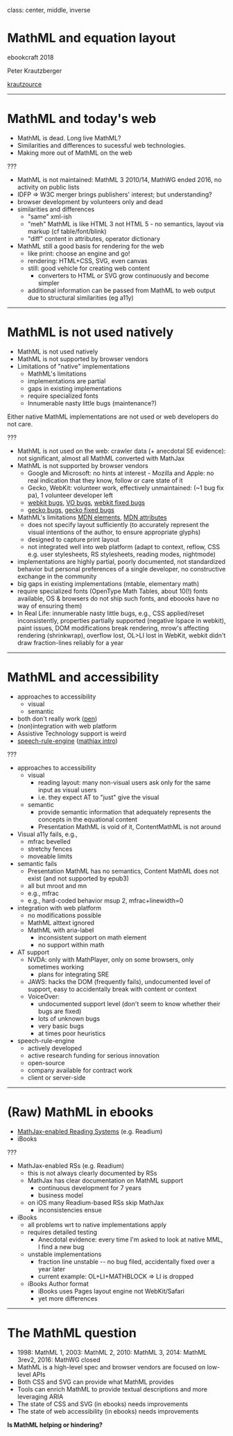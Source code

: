 class: center, middle, inverse

# MathML and equation layout

ebookcraft 2018

Peter Krautzberger

[krautzource](https://www.krautzource.com)

---

# MathML and today's web

* MathML is dead. Long live MathML?
* Similarities and differences to sucessful web technologies.
* Making more out of MathML on the web

???
* MathML is not maintained: MathML 3 2010/14, MathWG ended 2016, no activity on public lists
* IDFP => W3C merger brings publishers' interest; but understanding?
* browser development by volunteers only and dead
* similarities and differences
  * "same" xml-ish
  * "meh" MathML is like HTML 3 not HTML 5 - no semantics, layout via markup (cf table/font/blink)
  * "diff" content in attributes, operator dictionary
* MathML still a good basis for rendering for the web
  * like print: choose an engine and go!
  * rendering: HTML+CSS, SVG, even canvas
  * still: good vehicle for creating web content
    * converters to HTML or SVG grow continuously and become simpler
  * additional information can be passed from MathML to web output due to structural similarities (eg a11y)

---

# MathML is not used natively

* MathML is not used natively
* MathML is not supported by browser vendors
* Limitations of "native" implementations
  * MathML's limitations
  * implementations are partial
  * gaps in existing implementations
  * require specialized fonts
  * Innumerable nasty little bugs (maintenance?)

Either native MathML implementations are not used or web developers do not care.


???
* MathML is not used on the web: crawler data (+ anecdotal SE evidence): not significant, almost all MathML converted with MathJax
* MathML is not supported by browser vendors
  * Google and Microsoft: no hints at interest - Mozilla and Apple: no real indication that they know, follow or care state of it
  * Gecko, WebKit: volunteer work, effectively unmaintained:  (~1 bug fix pa), 1 volunteer developer left
  * [webkit bugs](https://bugs.webkit.org/buglist.cgi?component=MathML&product=WebKit&resolution=---), [VO bugs](https://bugs.webkit.org/buglist.cgi?quicksearch=voiceover%20mathml), [webkit fixed bugs](https://bugs.webkit.org/buglist.cgi?component=MathML&order=changeddate%20DESC%2Cresolution%2Ccomponent%2Cbug_status%2Cpriority%2Cassigned_to%2Cbug_id&product=WebKit&query_format=advanced&resolution=FIXED)
  * [gecko bugs](https://bugzilla.mozilla.org/buglist.cgi?quicksearch=mathml), [gecko fixed bugs](https://bugzilla.mozilla.org/buglist.cgi?short_desc=mathml&resolution=FIXED&query_format=advanced&short_desc_type=allwordssubstr&component=MathML)
* MathML's limitations [MDN elements](https://developer.mozilla.org/en-US/docs/Web/MathML/Element), [MDN attributes](https://developer.mozilla.org/en-US/docs/Web/MathML/Attribute)
  * does not specify layout sufficiently (to accurately represent the visual intentions of the author, to ensure appropriate glyphs)
  * designed to capture print layout
  * not integrated well into web platform (adapt to context, reflow, CSS e.g. user stylesheets, RS stylesheets, reading modes, nightmode)
* implementations are highly partial, poorly documented, not standardized behavior but personal preferences of a single developer, no constructive exchange in the community
* big gaps in existing implementations (mtable, elementary math)
* require specialized fonts (OpenType Math Tables, about 10(!) fonts available, OS & browsers do not ship such fonts, and eboooks have no way of ensuring them)
* In Real Life: innumerable nasty little bugs, e.g., CSS applied/reset inconsistently, properties partially supported (negative lspace in webkit), paint issues, DOM modifications break rendering, mrow's affecting rendering (shrinkwrap), overflow lost, OL>LI lost in WebKit, webkit didn't draw fraction-lines reliably for a year


---

# MathML and accessibility

* approaches to accessibility
  * visual
  * semantic
* both don't really work ([pen](https://codepen.io/pkra/pen/YayXWX))
* (non)integration with web platform
* Assistive Technology support is weird
* [speech-rule-engine](https://github.com/zorkow/speech-rule-engine/issues) ([mathjax intro](https://www.youtube.com/watch?v=6GSgTjorewQ&index=7&list=PL1ATLkPgTEBoIBkY6Ee9rdgAJaJtISOE8))

???
* approaches to accessibility
  * visual
    * reading layout: many non-visual users ask only for the same input as visual users
    * i.e. they expect AT to "just" give the visual
  * semantic
    * provide semantic information that adequately represents the concepts in the equational content
    * Presentation MathML is void of it, ContentMathML is not around
* Visual a11y fails, e.g.,
  * mfrac bevelled
  * stretchy fences
  * moveable limits
* semantic fails
  * Presentation MathML has no semantics, Content MathML does not exist (and not supported by epub3)
  * all but mroot and mn
  * e.g., mfrac
  * e.g., hard-coded behavior msup 2, mfrac+linewidth=0
* integration with web platform
  * no modifications possible
  * MathML alttext ignored
  * MathML with aria-label
    * inconsistent support on math element
    * no support within math
* AT support
  * NVDA: only with MathPlayer, only on some browsers, only sometimes working
    * plans for integrating SRE
  * JAWS: hacks the DOM (frequently fails), undocumented level of support, easy to accidentally break with content or context
  * VoiceOver:
    * undocumented support level (don't seem to know whether their bugs are fixed)
    * lots of unknown bugs
    * very basic bugs
    * at times poor heuristics
* speech-rule-engine
  * actively developed
  * active research funding for serious innovation
  * open-source
  * company available for contract work
  * client or server-side

---

# (Raw) MathML in ebooks

* [MathJax-enabled Reading Systems](https://docs.mathjax.org/en/latest/misc/epub.html) (e.g. Readium)
* iBooks

???

* MathJax-enabled RSs (e.g. Readium)
  * this is not always clearly documented by RSs
  * MathJax has clear documentation on MathML support
    * continuous development for 7 years
    * business model
  * on iOS many Readium-based RSs skip MathJax
    * inconsistencies ensue
* iBooks
  * all problems wrt to native implementations apply
  * requires detailed testing
    * Anecdotal evidence: every time I'm asked to look at native MML, I find a new bug
  * unstable implementations
    * fraction line unstable -- no bug filed, accidentally fixed over a year later
    * current example: OL+LI+MATHBLOCK => LI is dropped
  * iBooks Author format
    * iBooks uses Pages layout engine not WebKit/Safari
    * yet more differences

---

# The MathML question

* 1998: MathML 1, 2003: MathML 2, 2010: MathML 3, 2014: MathML 3rev2, 2016: MathWG closed
* MathML is a high-level spec and browser vendors are focused on low-level APIs
* Both CSS and SVG can provide what MathML provides
* Tools can enrich MathML to provide textual descriptions and more leveraging ARIA
* The state of CSS and SVG (in ebooks) needs improvements
* The state of web accessibility (in ebooks) needs improvements

**Is MathML helping or hindering?**
